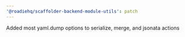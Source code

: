 ```yaml
---
'@roadiehq/scaffolder-backend-module-utils': patch
---
```


Added most yaml.dump options to serialize, merge, and jsonata actions
